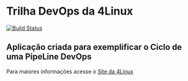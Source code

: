 # Trilha DevOps da 4Linux

<!-- Altere a Flag abaixo com sua URL do Travis -->
[![Build Status](https://travis-ci.org/angolarti/DevOpsLab-HelloWorld.svg?branch=master)](https://travis-ci.org/angolarti/DevOpsLab-HelloWorld)

## Aplicação criada para exemplificar o Ciclo de uma PipeLine DevOps


Para maiores informações acesse o [Site da 4Linux](https://www.4linux.com.br/cursos/devops)
